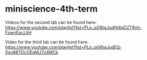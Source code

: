 # miniscience-4th-term

Videos for the second lab can be found here: https://www.youtube.com/playlist?list=PLp_pG6taJudHj4qDZT8yh-FswnEarJJiH

Video for the third lab can be found here: https://www.youtube.com/playlist?list=PLp_pG6taJudEQ-Xsn88TDcOEqMJ7z4MCk
